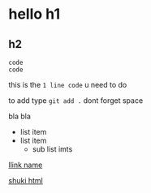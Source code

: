 # hello h1

## h2

```code
code
code
```


this is the `1 line code` u need to do

to add type `git add .` dont forget space


bla bla


* list item
* list item
    * sub list imts


[llink name](https://bresleveloper.github.io/techingAvratech7/index.html)


[shuki html](https://bresleveloper.github.io/techingAvratech7/shuki.html)